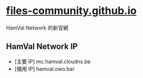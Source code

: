 # [files-community.github.io](https://files-community.github.io/)

HamVal Network 的新官網


## HamVal Network IP
- [主要 IP] mc.hamval.cloudns.be
- [備用 IP] hamval.owo.bar
